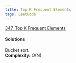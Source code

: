 ```yaml
---
title: Top K Frequent Elements
tags: LeetCode
---
```


[347. Top K Frequent Elements](https://leetcode.com/problems/top-k-frequent-elements/)

#### Solutions
Bucket sort.  
**Complexity:** O(N)